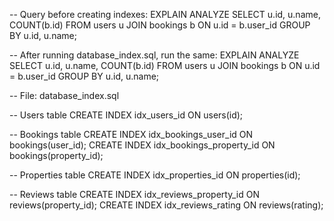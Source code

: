 -- Query before creating indexes:
EXPLAIN ANALYZE
SELECT u.id, u.name, COUNT(b.id)
FROM users u
JOIN bookings b ON u.id = b.user_id
GROUP BY u.id, u.name;

-- After running database_index.sql, run the same:
EXPLAIN ANALYZE
SELECT u.id, u.name, COUNT(b.id)
FROM users u
JOIN bookings b ON u.id = b.user_id
GROUP BY u.id, u.name;

-- File: database_index.sql

-- Users table
CREATE INDEX idx_users_id ON users(id);

-- Bookings table
CREATE INDEX idx_bookings_user_id ON bookings(user_id);
CREATE INDEX idx_bookings_property_id ON bookings(property_id);

-- Properties table
CREATE INDEX idx_properties_id ON properties(id);

-- Reviews table
CREATE INDEX idx_reviews_property_id ON reviews(property_id);
CREATE INDEX idx_reviews_rating ON reviews(rating);
